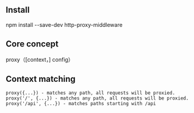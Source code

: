 ## Install
 npm install --save-dev http-proxy-middleware
## Core concept
   proxy（[context，] config）

## Context matching
    proxy({...}) - matches any path, all requests will be proxied.
    proxy('/', {...}) - matches any path, all requests will be proxied.
    proxy('/api', {...}) - matches paths starting with /api



